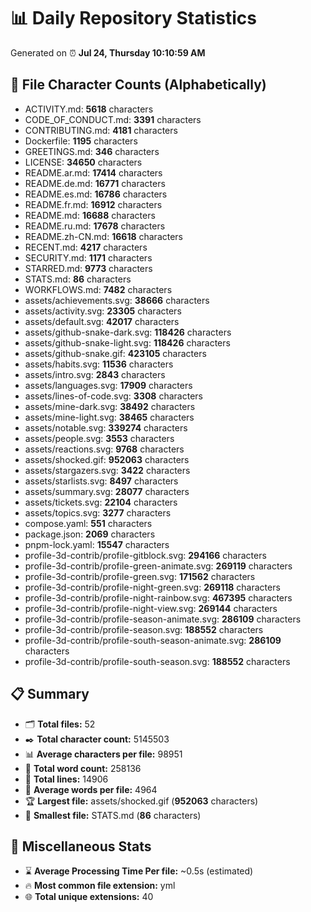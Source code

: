 # 📊 Daily Repository Statistics
Generated on ⏰ **Jul 24, Thursday 10:10:59 AM**

## 📂 File Character Counts (Alphabetically)
- ACTIVITY.md: **5618** characters
- CODE_OF_CONDUCT.md: **3391** characters
- CONTRIBUTING.md: **4181** characters
- Dockerfile: **1195** characters
- GREETINGS.md: **346** characters
- LICENSE: **34650** characters
- README.ar.md: **17414** characters
- README.de.md: **16771** characters
- README.es.md: **16786** characters
- README.fr.md: **16912** characters
- README.md: **16688** characters
- README.ru.md: **17678** characters
- README.zh-CN.md: **16618** characters
- RECENT.md: **4217** characters
- SECURITY.md: **1171** characters
- STARRED.md: **9773** characters
- STATS.md: **86** characters
- WORKFLOWS.md: **7482** characters
- assets/achievements.svg: **38666** characters
- assets/activity.svg: **23305** characters
- assets/default.svg: **42017** characters
- assets/github-snake-dark.svg: **118426** characters
- assets/github-snake-light.svg: **118426** characters
- assets/github-snake.gif: **423105** characters
- assets/habits.svg: **11536** characters
- assets/intro.svg: **2843** characters
- assets/languages.svg: **17909** characters
- assets/lines-of-code.svg: **3308** characters
- assets/mine-dark.svg: **38492** characters
- assets/mine-light.svg: **38465** characters
- assets/notable.svg: **339274** characters
- assets/people.svg: **3553** characters
- assets/reactions.svg: **9768** characters
- assets/shocked.gif: **952063** characters
- assets/stargazers.svg: **3422** characters
- assets/starlists.svg: **8497** characters
- assets/summary.svg: **28077** characters
- assets/tickets.svg: **22104** characters
- assets/topics.svg: **3277** characters
- compose.yaml: **551** characters
- package.json: **2069** characters
- pnpm-lock.yaml: **15547** characters
- profile-3d-contrib/profile-gitblock.svg: **294166** characters
- profile-3d-contrib/profile-green-animate.svg: **269119** characters
- profile-3d-contrib/profile-green.svg: **171562** characters
- profile-3d-contrib/profile-night-green.svg: **269118** characters
- profile-3d-contrib/profile-night-rainbow.svg: **467395** characters
- profile-3d-contrib/profile-night-view.svg: **269144** characters
- profile-3d-contrib/profile-season-animate.svg: **286109** characters
- profile-3d-contrib/profile-season.svg: **188552** characters
- profile-3d-contrib/profile-south-season-animate.svg: **286109** characters
- profile-3d-contrib/profile-south-season.svg: **188552** characters

## 📋 Summary
- 🗂️ **Total files:** 52
- ✒️ **Total character count:** 5145503
- 📊 **Average characters per file:** 98951
- 📝 **Total word count:** 258136
- 🧾 **Total lines:** 14906
- 📐 **Average words per file:** 4964
- 🏆 **Largest file:** assets/shocked.gif (**952063** characters)
- 🥉 **Smallest file:** STATS.md (**86** characters)

## 🌟 Miscellaneous Stats
- ⌛ **Average Processing Time Per file:** ~0.5s (estimated)
- 🔥 **Most common file extension:** yml
- 🌐 **Total unique extensions:** 40
